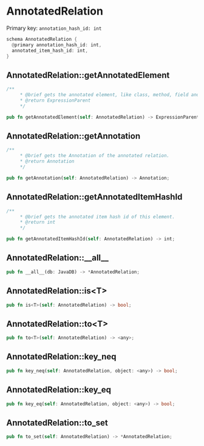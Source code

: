 # AnnotatedRelation

Primary key: `annotation_hash_id: int`

```rust
schema AnnotatedRelation {
  @primary annotation_hash_id: int,
  annotated_item_hash_id: int,
}
```
## AnnotatedRelation::getAnnotatedElement

```rust
/**
     * @brief gets the annotated element, like class, method, field and so on.
     * @return ExpressionParent 
     */
```
```rust
pub fn getAnnotatedElement(self: AnnotatedRelation) -> ExpressionParent;
```
## AnnotatedRelation::getAnnotation

```rust
/**
     * @brief gets the Annotation of the annotated relation.
     * @return Annotation 
     */
```
```rust
pub fn getAnnotation(self: AnnotatedRelation) -> Annotation;
```
## AnnotatedRelation::getAnnotatedItemHashId

```rust
/**
     * @brief gets the annotated item hash id of this element.
     * @return int
     */
```
```rust
pub fn getAnnotatedItemHashId(self: AnnotatedRelation) -> int;
```
## AnnotatedRelation::\_\_all\_\_

```rust
pub fn __all__(db: JavaDB) -> *AnnotatedRelation;
```
## AnnotatedRelation::is\<T\>

```rust
pub fn is<T>(self: AnnotatedRelation) -> bool;
```
## AnnotatedRelation::to\<T\>

```rust
pub fn to<T>(self: AnnotatedRelation) -> <any>;
```
## AnnotatedRelation::key\_neq

```rust
pub fn key_neq(self: AnnotatedRelation, object: <any>) -> bool;
```
## AnnotatedRelation::key\_eq

```rust
pub fn key_eq(self: AnnotatedRelation, object: <any>) -> bool;
```
## AnnotatedRelation::to\_set

```rust
pub fn to_set(self: AnnotatedRelation) -> *AnnotatedRelation;
```
